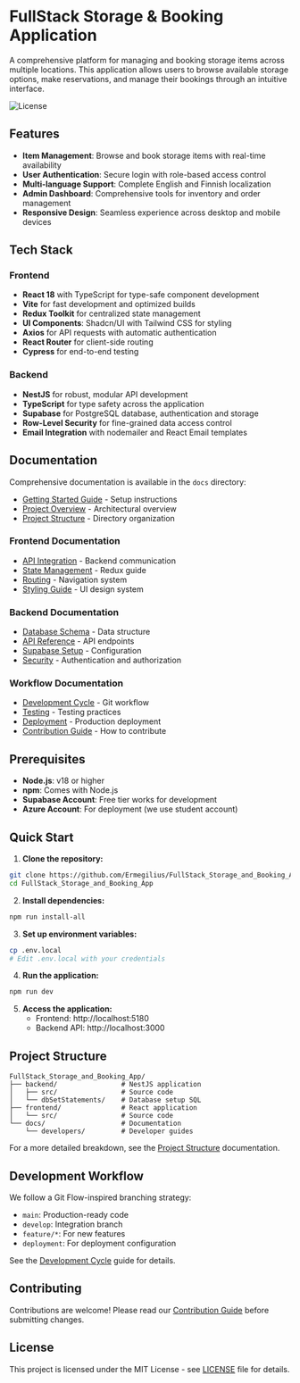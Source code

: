 # FullStack Storage & Booking Application

A comprehensive platform for managing and booking storage items across multiple locations. This application allows users to browse available storage options, make reservations, and manage their bookings through an intuitive interface.

![License](https://img.shields.io/badge/license-MIT-blue.svg)

## Features

- **Item Management**: Browse and book storage items with real-time availability
- **User Authentication**: Secure login with role-based access control
- **Multi-language Support**: Complete English and Finnish localization
- **Admin Dashboard**: Comprehensive tools for inventory and order management
- **Responsive Design**: Seamless experience across desktop and mobile devices

## Tech Stack

### Frontend

- **React 18** with TypeScript for type-safe component development
- **Vite** for fast development and optimized builds
- **Redux Toolkit** for centralized state management
- **UI Components**: Shadcn/UI with Tailwind CSS for styling
- **Axios** for API requests with automatic authentication
- **React Router** for client-side routing
- **Cypress** for end-to-end testing

### Backend

- **NestJS** for robust, modular API development
- **TypeScript** for type safety across the application
- **Supabase** for PostgreSQL database, authentication and storage
- **Row-Level Security** for fine-grained data access control
- **Email Integration** with nodemailer and React Email templates

## Documentation

Comprehensive documentation is available in the `docs` directory:

- [Getting Started Guide](docs/developers/getting-started.md) - Setup instructions
- [Project Overview](docs/developers/overview.md) - Architectural overview
- [Project Structure](docs/developers/project-structure.md) - Directory organization

### Frontend Documentation

- [API Integration](docs/developers/frontend/api-integration.md) - Backend communication
- [State Management](docs/developers/frontend/state-management.md) - Redux guide
- [Routing](docs/developers/frontend/routing.md) - Navigation system
- [Styling Guide](docs/developers/frontend/styling-guide.md) - UI design system

### Backend Documentation

- [Database Schema](docs/developers/backend/database-schema.md) - Data structure
- [API Reference](docs/developers/backend/api-reference.md) - API endpoints
- [Supabase Setup](docs/developers/backend/supabase-setup.md) - Configuration
- [Security](docs/developers/backend/security.md) - Authentication and authorization

### Workflow Documentation

- [Development Cycle](docs/developers/workflows/development-cycle.md) - Git workflow
- [Testing](docs/developers/workflows/testing.md) - Testing practices
- [Deployment](docs/developers/workflows/deployment.md) - Production deployment
- [Contribution Guide](docs/developers/workflows/contribution-guide.md) - How to contribute

## Prerequisites

- **Node.js**: v18 or higher
- **npm**: Comes with Node.js
- **Supabase Account**: Free tier works for development
- **Azure Account**: For deployment (we use student account)

## Quick Start

1. **Clone the repository:**

```sh
git clone https://github.com/Ermegilius/FullStack_Storage_and_Booking_App.git
cd FullStack_Storage_and_Booking_App
```

2. **Install dependencies:**

```sh
npm run install-all
```

3. **Set up environment variables:**

```sh
cp .env.local
# Edit .env.local with your credentials
```

4. **Run the application:**

```sh
npm run dev
```

5. **Access the application:**
   - Frontend: http://localhost:5180
   - Backend API: http://localhost:3000

## Project Structure

```
FullStack_Storage_and_Booking_App/
├── backend/                # NestJS application
│   ├── src/                # Source code
│   └── dbSetStatements/    # Database setup SQL
├── frontend/               # React application
│   └── src/                # Source code
└── docs/                   # Documentation
    └── developers/         # Developer guides
```

For a more detailed breakdown, see the [Project Structure](docs/developers/project-structure.md) documentation.

## Development Workflow

We follow a Git Flow-inspired branching strategy:

- `main`: Production-ready code
- `develop`: Integration branch
- `feature/*`: For new features
- `deployment`: For deployment configuration

See the [Development Cycle](docs/developers/workflows/development-cycle.md) guide for details.

## Contributing

Contributions are welcome! Please read our [Contribution Guide](docs/developers/workflows/contribution-guide.md) before submitting changes.

## License

This project is licensed under the MIT License - see [LICENSE](./LICENSE) file for details.
